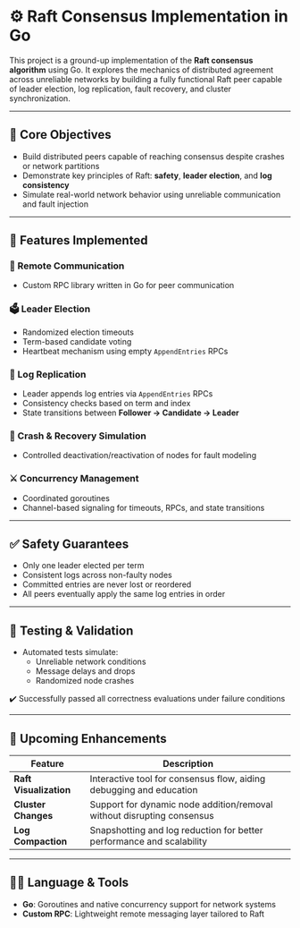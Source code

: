# ⚙️ Raft Consensus Implementation in Go

This project is a ground-up implementation of the **Raft consensus algorithm** using Go. It explores the mechanics of distributed agreement across unreliable networks by building a fully functional Raft peer capable of leader election, log replication, fault recovery, and cluster synchronization.

---

## 🚀 Core Objectives

- Build distributed peers capable of reaching consensus despite crashes or network partitions
- Demonstrate key principles of Raft: **safety**, **leader election**, and **log consistency**
- Simulate real-world network behavior using unreliable communication and fault injection

---

## 🧠 Features Implemented

### 📡 Remote Communication
- Custom RPC library written in Go for peer communication

### 🗳️ Leader Election
- Randomized election timeouts
- Term-based candidate voting
- Heartbeat mechanism using empty `AppendEntries` RPCs

### 📝 Log Replication
- Leader appends log entries via `AppendEntries` RPCs
- Consistency checks based on term and index
- State transitions between **Follower → Candidate → Leader**

### 🔁 Crash & Recovery Simulation
- Controlled deactivation/reactivation of nodes for fault modeling

### ⚔️ Concurrency Management
- Coordinated goroutines
- Channel-based signaling for timeouts, RPCs, and state transitions

---

## ✅ Safety Guarantees

- Only one leader elected per term
- Consistent logs across non-faulty nodes
- Committed entries are never lost or reordered
- All peers eventually apply the same log entries in order

---

## 🧪 Testing & Validation

- Automated tests simulate:
    - Unreliable network conditions
    - Message delays and drops
    - Randomized node crashes

✔️ Successfully passed all correctness evaluations under failure conditions

---

## 🔭 Upcoming Enhancements

| Feature               | Description                                                                 |
|-----------------------|-----------------------------------------------------------------------------|
| **Raft Visualization**| Interactive tool for consensus flow, aiding debugging and education        |
| **Cluster Changes**   | Support for dynamic node addition/removal without disrupting consensus      |
| **Log Compaction**    | Snapshotting and log reduction for better performance and scalability       |

---

## 👨‍💻 Language & Tools

- **Go**: Goroutines and native concurrency support for network systems
- **Custom RPC**: Lightweight remote messaging layer tailored to Raft
